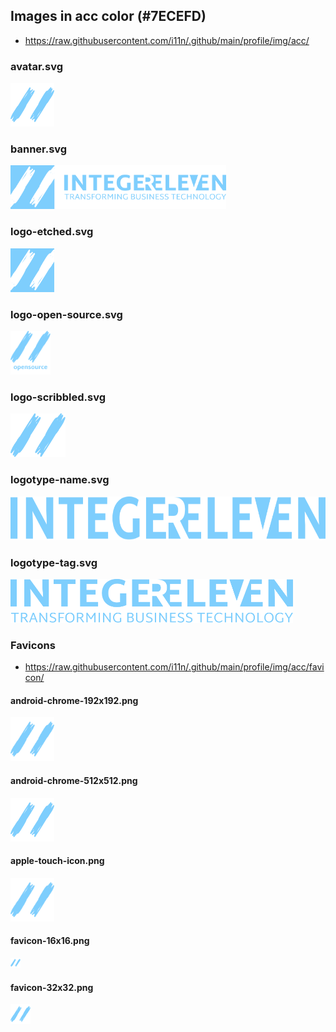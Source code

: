 ## Images in acc color (#7ECEFD)

* https://raw.githubusercontent.com/i11n/.github/main/profile/img/acc/

### avatar.svg

<img
  alt="integereleven logo in accent color"
  height="70"
  src="avatar.svg"
/>

### banner.svg

<img
  alt="integereleven banner in accent color"
  height="70"
  src="banner.svg"
/>

### logo-etched.svg

<img
  alt="integereleven etched logo in accent color"
  height="70"
  src="logo-etched.svg"
/>

### logo-open-source.svg

<img
  alt="integereleven open source logo in accent color"
  height="70"
  src="logo-open-source.svg"
/>

### logo-scribbled.svg

<img
  alt="integereleven scribbled logo in accent color"
  height="70"
  src="logo-scribbled.svg"
/>

### logotype-name.svg

<img
  alt="integereleven name logotype in accent color"
  height="70"
  src="logotype-name.svg"
/>

### logotype-tag.svg

<img
  alt="integereleven tagline logotype in accent color"
  height="70"
  src="logotype-tag.svg"
/>

### Favicons 

* https://raw.githubusercontent.com/i11n/.github/main/profile/img/acc/favicon/

#### android-chrome-192x192.png

<img
  alt="integereleven android icon (192x192) in accent color"
  height="70"
  src="./favicon/android-chrome-192x192.png"
/>

#### android-chrome-512x512.png

<img
  alt="integereleven android icon (512x512) in accent color"
  height="70"
  src="./favicon/android-chrome-512x512.png"
/>

#### apple-touch-icon.png

<img
  alt="integereleven apple touch icon in accent color"
  height="70"
  src="./favicon/apple-touch-icon.png"
/>

#### favicon-16x16.png

<img
  alt="integereleven favicon (16x16) in accent color"
  height="16"
  src="./favicon/favicon-16x16.png"
/>

#### favicon-32x32.png

<img
  alt="integereleven favicon (32x32) in accent color"
  height="32"
  src="./favicon/favicon-32x32.png"
/>
